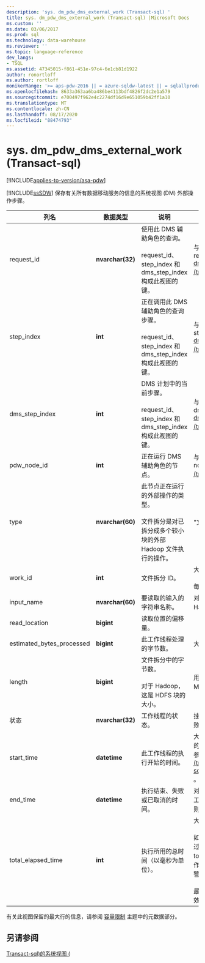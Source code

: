 ```yaml
---
description: 'sys. dm_pdw_dms_external_work (Transact-sql) '
title: sys. dm_pdw_dms_external_work (Transact-sql) |Microsoft Docs
ms.custom: ''
ms.date: 03/06/2017
ms.prod: sql
ms.technology: data-warehouse
ms.reviewer: ''
ms.topic: language-reference
dev_langs:
- TSQL
ms.assetid: 47345015-f861-451e-97c4-6e1cb81d1922
author: ronortloff
ms.author: rortloff
monikerRange: '>= aps-pdw-2016 || = azure-sqldw-latest || = sqlallproducts-allversions'
ms.openlocfilehash: 8633a363aa6ba486be4113bdf4826f2dc2e1a579
ms.sourcegitcommit: e700497f962e4c2274df16d9e651059b42ff1a10
ms.translationtype: MT
ms.contentlocale: zh-CN
ms.lasthandoff: 08/17/2020
ms.locfileid: "88474793"
---
```

# <a name="sysdm_pdw_dms_external_work-transact-sql"></a>sys. dm_pdw_dms_external_work (Transact-sql) 
[!INCLUDE[applies-to-version/asa-pdw](../../includes/applies-to-version/asa-pdw.md)]

  [!INCLUDE[ssSDW](../../includes/sssdw-md.md)] 保存有关所有数据移动服务的信息的系统视图 (DM) 外部操作步骤。  
  
|列名|数据类型|说明|范围|  
|-----------------|---------------|-----------------|-----------|  
|request_id|**nvarchar(32)**|使用此 DMS 辅助角色的查询。<br /><br /> request_id、step_index 和 dms_step_index 构成此视图的键。|与 sys.databases 中的 request_id [dm_pdw_exec_requests &#40;transact-sql&#41;](../../relational-databases/system-dynamic-management-views/sys-dm-pdw-exec-requests-transact-sql.md)。|  
|step_index|**int**|正在调用此 DMS 辅助角色的查询步骤。<br /><br /> request_id、step_index 和 dms_step_index 构成此视图的键。|与 sys.databases 中的 step_index [dm_pdw_request_steps &#40;transact-sql&#41;](../../relational-databases/system-dynamic-management-views/sys-dm-pdw-request-steps-transact-sql.md)。|  
|dms_step_index|**int**|DMS 计划中的当前步骤。<br /><br /> request_id、step_index 和 dms_step_index 构成此视图的键。|与 sys.databases 中的 dms___step_index [dm_pdw_dms_workers &#40;transact-sql&#41;](../../relational-databases/system-dynamic-management-views/sys-dm-pdw-dms-workers-transact-sql.md)。|  
|pdw_node_id|**int**|正在运行 DMS 辅助角色的节点。|与 sys.databases 中的 node_id [dm_pdw_nodes &#40;transact-sql&#41;](../../relational-databases/system-dynamic-management-views/sys-dm-pdw-nodes-transact-sql.md)。|  
|type|**nvarchar(60)**|此节点正在运行的外部操作的类型。<br /><br /> 文件拆分是对已拆分成多个较小块的外部 Hadoop 文件执行的操作。|"文件拆分"|  
|work_id|**int**|文件拆分 ID。|大于或等于0。<br /><br /> 每个计算节点唯一。|  
|input_name|**nvarchar(60)**|要读取的输入的字符串名称。|对于 Hadoop 文件，这是 Hadoop 文件名。|  
|read_location|**bigint**|读取位置的偏移量。||  
|estimated_bytes_processed|**bigint**|此工作线程处理的字节数。|大于或等于0。|  
|length|**bigint**|文件拆分中的字节数。<br /><br /> 对于 Hadoop，这是 HDFS 块的大小。|用户定义的。 默认值为 64 MB。|  
|状态|**nvarchar(32)**|工作线程的状态。|挂起，处理，已完成，失败，已中止|  
|start_time|**datetime**|此工作线程的执行开始的时间。|大于或等于此辅助线程所属的查询步骤的开始时间。 请参阅 [sys.databases &#40;transact-sql&#41;dm_pdw_request_steps ](../../relational-databases/system-dynamic-management-views/sys-dm-pdw-request-steps-transact-sql.md)。|  
|end_time|**datetime**|执行结束、失败或已取消的时间。|对于正在进行的或已排队的工作线程，为 NULL。 否则，大于 start_time。|  
|total_elapsed_time|**int**|执行所用的总时间（以毫秒为单位）。|大于或等于0。<br /><br /> 如果 total_elapsed_time 超过整数的最大值，则 total_elapsed_time 将继续作为最大值。 此条件将生成警告 "已超过最大值。"<br /><br /> 最大值（以毫秒为单位）等效于24.8 天。|  
  
 有关此视图保留的最大行的信息，请参阅 [容量限制](/azure/sql-data-warehouse/sql-data-warehouse-service-capacity-limits#metadata) 主题中的元数据部分。
  
## <a name="see-also"></a>另请参阅  
 [Transact-sql&#41;的系统视图 &#40;](https://msdn.microsoft.com/library/35a6161d-7f43-4e00-bcd3-3091f2015e90)  
  
  
